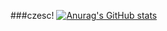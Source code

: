 ###czesc!
[![Anurag's GitHub stats](https://github-readme-stats.vercel.app/api?username=Piankaa)](https://github.com/anuraghazra/github-readme-stats)

